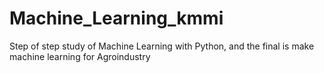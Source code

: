 # Machine_Learning_kmmi
Step of step study of Machine Learning with Python, and the final is make machine learning for Agroindustry
